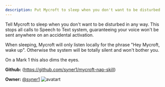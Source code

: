 ```yaml
---
description: Put Mycroft to sleep when you don't want to be disturbed
---
```

Tell Mycroft to sleep when you don't want to be disturbed in any way.
This stops all calls to Speech to Text system, guaranteeing your voice won't
be sent anywhere on an accidental activation.

When sleeping, Mycroft will only listen locally for the phrase "Hey Mycroft,
wake up". Otherwise the system will be totally silent and won't bother you.

On a Mark 1 this also dims the eyes.

**Github:** (https://github.com/syner1/mycroft-nap-skill)

**Owner:** [@syner1](https://github.com/syner1) ![avatart](https://avatars0.githubusercontent.com/u/43918410?v=4)

